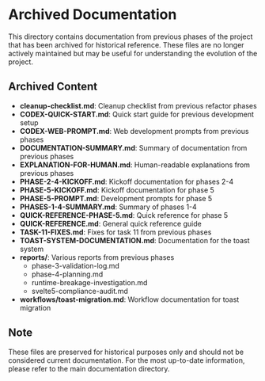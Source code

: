 # Archived Documentation

This directory contains documentation from previous phases of the project that has been archived for historical reference. These files are no longer actively maintained but may be useful for understanding the evolution of the project.

## Archived Content

- **cleanup-checklist.md**: Cleanup checklist from previous refactor phases
- **CODEX-QUICK-START.md**: Quick start guide for previous development setup
- **CODEX-WEB-PROMPT.md**: Web development prompts from previous phases
- **DOCUMENTATION-SUMMARY.md**: Summary of documentation from previous phases
- **EXPLANATION-FOR-HUMAN.md**: Human-readable explanations from previous phases
- **PHASE-2-4-KICKOFF.md**: Kickoff documentation for phases 2-4
- **PHASE-5-KICKOFF.md**: Kickoff documentation for phase 5
- **PHASE-5-PROMPT.md**: Development prompts for phase 5
- **PHASES-1-4-SUMMARY.md**: Summary of phases 1-4
- **QUICK-REFERENCE-PHASE-5.md**: Quick reference for phase 5
- **QUICK-REFERENCE.md**: General quick reference guide
- **TASK-11-FIXES.md**: Fixes for task 11 from previous phases
- **TOAST-SYSTEM-DOCUMENTATION.md**: Documentation for the toast system
- **reports/**: Various reports from previous phases
  - phase-3-validation-log.md
  - phase-4-planning.md
  - runtime-breakage-investigation.md
  - svelte5-compliance-audit.md
- **workflows/toast-migration.md**: Workflow documentation for toast migration

## Note

These files are preserved for historical purposes only and should not be considered current documentation. For the most up-to-date information, please refer to the main documentation directory.
